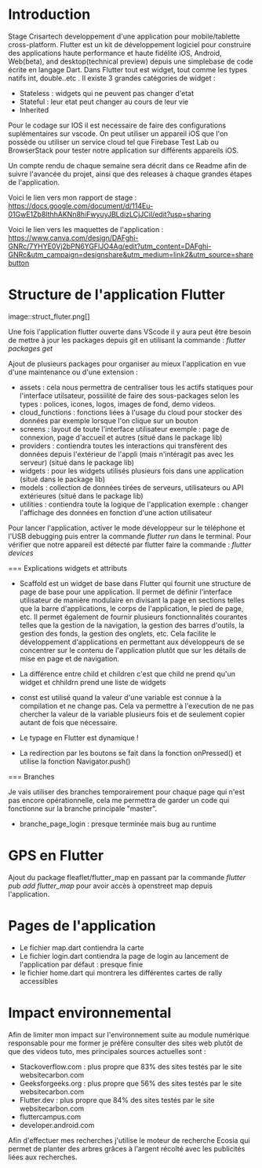 # Introduction
Stage Crisartech developpement d'une application pour mobile/tablette cross-platform.
Flutter est un kit de développement logiciel pour construire des applications haute performance et haute fidélité iOS, Android, Web(beta), and desktop(technical preview) depuis une simplebase de code écrite en langage Dart. Dans Flutter tout est widget, tout comme les types natifs int, double..etc .
Il existe 3 grandes catégories de widget : 
* Stateless : widgets qui ne peuvent pas changer d'etat
* Stateful : leur etat peut changer au cours de leur vie
* Inherited

Pour le codage sur IOS il est necessaire de faire des configurations suplémentaires sur vscode. On peut utiliser un appareil iOS que l'on possède ou utiliser un service cloud tel que Firebase Test Lab ou BrowserStack pour tester notre application sur différents appareils iOS.

Un compte rendu de chaque semaine sera décrit dans ce Readme afin de suivre l'avancée du projet, ainsi que des releases à chaque grandes étapes de l'application.

Voici le lien vers mon rapport de stage : https://docs.google.com/document/d/114Eu-01GwE1Zb8lthhAKNn8hiFwyuyJBLdizLCjJCiI/edit?usp=sharing 

Voici le lien vers les maquettes de l'application : https://www.canva.com/design/DAFghi-GNRc/7YHYE0Vj2bPN6YGFlJO4Ag/edit?utm_content=DAFghi-GNRc&utm_campaign=designshare&utm_medium=link2&utm_source=sharebutton

# Structure de l'application Flutter


image::struct_fluter.png[] 

Une fois l'application flutter ouverte dans VScode il y aura peut être besoin de mettre à jour les packages depuis git en utilisant la commande : _flutter packages get_

Ajout de plusieurs packages pour organiser au mieux l'application en vue d'une maintenance ou d'une extension :
* assets : cela nous permettra de centraliser tous les actifs statiques pour l'interface utilsateur, possiilité de faire des sous-packages selon les types : polices, icones, logos, images de fond, demo videos.
* cloud_functions : fonctions liées à l'usage du cloud pour stocker des données par exemple lorsque l'on clique sur un bouton
* screens : layout de toute l'interface utilisateur exemple : page de connexion, page d'accueil et autres (situé dans le package lib)
* providers : contiendra toutes les interactions qui transfèrent des données depuis l'extérieur de l'appli (mais n'intéragit pas avec les serveur) (situé dans le package lib)
* widgets : pour les widgets utilisés plusieurs fois dans une application (situé dans le package lib)
* models : collection de données tirées de serveurs, utilisateurs ou API extérieures (situé dans le package lib)
* utilities : contiendra toute la logique de l'application exemple : changer l'affichage des données en fonction d'une action utilisateur

Pour lancer l'application, activer le mode développeur sur le téléphone et l'USB debugging puis entrer la commande _flutter run_ dans le terminal.
Pour vérifier que notre appareil est détecté par flutter faire la commande : _flutter devices_

=== Explications widgets et attributs

* Scaffold est un widget de base dans Flutter qui fournit une structure de page de base pour une application. Il permet de définir l'interface utilisateur de manière modulaire en divisant la page en sections telles que la barre d'applications, le corps de l'application, le pied de page, etc. Il permet également de fournir plusieurs fonctionnalités courantes telles que la gestion de la navigation, la gestion des barres d'outils, la gestion des fonds, la gestion des onglets, etc. Cela facilite le développement d'applications en permettant aux développeurs de se concentrer sur le contenu de l'application plutôt que sur les détails de mise en page et de navigation.

* La différence entre child et children c'est que child ne prend qu'un widget et chhildrn prend une liste de widgets

* const est utilisé quand la valeur d'une variable est connue à la compilation et ne change pas. Cela va permettre à l'execution de ne pas chercher la valeur de la variable plusieurs fois et de seulement copier autant de fois que nécessaire.

* Le typage en Flutter est dynamique !

* La redirection par les boutons se fait dans la fonction onPressed() et utilise la fonction Navigator.push()

=== Branches 

Je vais utiliser des branches temporairement pour chaque page qui n'est pas encore opérationnelle, cela me permettra de garder un code qui fonctionne sur la branche principale "master".
* branche_page_login : presque terminée mais bug au runtime

# GPS en Flutter 

Ajout du package fleaflet/flutter_map en passant par la commande _flutter pub add flutter_map_ pour avoir accès à openstreet map depuis l'application.

# Pages de l'application

* Le fichier map.dart contiendra la carte
* Le fichier login.dart contiendra la page de login au lancement de l'application par défaut : presque finie 
* le fichier home.dart qui montrera les différentes cartes de rally accessibles


# Impact environnemental

Afin de limiter mon impact sur l'environnement suite au module numérique responsable pour me former je préfère consulter des sites web plutôt de que des videos tuto, mes principales sources actuelles sont : 
* Stackoverflow.com : plus propre que 83% des sites testés par le site websitecarbon.com
* Geeksforgeeks.org : plus propre que 56% des sites testés par le site websitecarbon.com
* Flutter.dev : plus propre que 84% des sites testés par le site websitecarbon.com
* fluttercampus.com
* developer.android.com

Afin d'effectuer mes recherches j'utilise le moteur de recherche Ecosia qui permet de planter des arbres grâces à l'argent récolté avec les publicités liées aux recherches.
